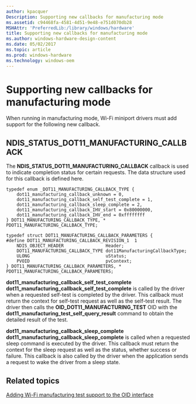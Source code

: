 ```yaml
---
author: kpacquer
Description: Supporting new callbacks for manufacturing mode
ms.assetid: c94468fa-4581-4d51-9e48-e751d070db28
MSHAttr: 'PreferredLib:/library/windows/hardware'
title: Supporting new callbacks for manufacturing mode
ms.author: windows-hardware-design-content
ms.date: 05/02/2017
ms.topic: article
ms.prod: windows-hardware
ms.technology: windows-oem
---
```


# Supporting new callbacks for manufacturing mode


When running in manufacturing mode, Wi-Fi miniport drivers must add support for the following new callback.

## <span id="NDIS_STATUS_DOT11_MANUFACTURING_CALLBACK"></span><span id="ndis_status_dot11_manufacturing_callback"></span>NDIS\_STATUS\_DOT11\_MANUFACTURING\_CALLBACK


The **NDIS\_STATUS\_DOT11\_MANUFACTURING\_CALLBACK** callback is used to indicate completion status for certain requests. The data structure used for this callback is defined here.

``` syntax
typedef enum _DOT11_MANUFACTURING_CALLBACK_TYPE {
    dot11_manufacturing_callback_unknown = 0,
    dot11_manufacturing_callback_self_test_complete = 1,
    dot11_manufacturing_callback_sleep_complete = 2,
    dot11_manufacturing_callback_IHV_start = 0x80000000,
    dot11_manufacturing_callback_IHV_end = 0xffffffff
} DOT11_MANUFACTURING_CALLBACK_TYPE, * PDOT11_MANUFACTURING_CALLBACK_TYPE;

typedef struct DOT11_MANUFACTURING_CALLBACK_PARAMETERS {
#define DOT11_MANUFACTURING_CALLBACK_REVISION_1  1
    NDIS_OBJECT_HEADER                Header;
    DOT11_MANUFACTURING_CALLBACK_TYPE dot11ManufacturingCallbackType;
    ULONG                             uStatus;
    PVOID                             pvContext;
} DOT11_MANUFACTURING_CALLBACK_PARAMETERS, * PDOT11_MANUFACTURING_CALLBACK_PARAMETERS;
```

<span id="dot11_manufacturing_callback_self_test_complete"></span><span id="DOT11_MANUFACTURING_CALLBACK_SELF_TEST_COMPLETE"></span>**dot11\_manufacturing\_callback\_self\_test\_complete**  
**dot11\_manufacturing\_callback\_self\_test\_complete** is called by the driver when a requested self-test is completed by the driver. This callback must return the context for self-test request as well as the self-test result. The driver then calls the **OID\_DOT11\_MANUFACTURING\_TEST** OID with the **dot11\_manufacturing\_test\_self\_query\_result** command to obtain the detailed result of the test.

<span id="dot11_manufacturing_callback_sleep_complete"></span><span id="DOT11_MANUFACTURING_CALLBACK_SLEEP_COMPLETE"></span>**dot11\_manufacturing\_callback\_sleep\_complete**  
**dot11\_manufacturing\_callback\_sleep\_complete** is called when a requested sleep command is executed by the driver. This callback must return the context for the sleep request as well as the status, whether success or failure. This callback is also called by the driver when the application sends a request to wake the driver from a sleep state.

## <span id="related_topics"></span>Related topics


[Adding Wi-Fi manufacturing test support to the OID interface](adding-wi-fi-manufacturing-test-support-to-the-oid-interface.md)

 

 






